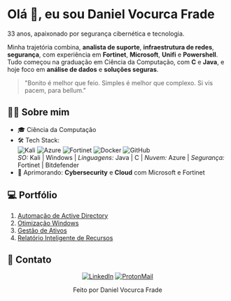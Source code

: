 # Olá 👋, eu sou Daniel Vocurca Frade

33 anos, apaixonado por segurança cibernética e tecnologia.

Minha trajetória combina, **analista de suporte**, **infraestrutura de redes**, **segurança**, com experiência em **Fortinet**, **Microsoft**, **Unifi** e **Powershell**. Tudo começou na graduação em Ciência da Computação, com **C** e **Java**, e hoje foco em **análise de dados** e **soluções seguras**.

> "Bonito é melhor que feio. Simples é melhor que complexo. Si vis pacem, para bellum."

## :man_beard: Sobre mim

- 🎓 Ciência da Computação
- 🛠 Tech Stack:  
  ![Kali](https://img.shields.io/badge/Kali-557C94?style=flat&logo=kalilinux&logoColor=white) 
  ![Azure](https://img.shields.io/badge/Azure-0089D6?style=flat&logo=microsoftazure&logoColor=white) 
  ![Fortinet](https://img.shields.io/badge/Fortinet-EE3124?style=flat&logo=fortinet&logoColor=white) 
  ![Docker](https://img.shields.io/badge/Docker-2CA5E0?style=flat&logo=docker&logoColor=white) 
  ![GitHub](https://img.shields.io/badge/GitHub-121011?style=flat&logo=github&logoColor=white)  
  *SO:* Kali | Windows | *Linguagens:* Java | C | *Nuvem:* Azure | *Segurança:* Fortinet | Bitdefender  
- 🌱 Aprimorando: **Cybersecurity** e **Cloud** com Microsoft e Fortinet

## 💻 Portfólio

1. [Automação de Active Directory](https://github.com/danielfrade/ad)  
2. [Otimização Windows](https://github.com/danielfrade/windows)  
3. [Gestão de Ativos](https://github.com/danielfrade/gestaoativo)  
4. [Relatório Inteligente de Recursos](https://github.com/danielfrade/resource)

## :iphone: Contato

<div align="center">
  <a href="https://www.linkedin.com/in/vocurca"><img src="https://img.shields.io/badge/LinkedIn-0077B5?style=flat&logo=linkedin&logoColor=white" alt="LinkedIn"></a>
  <a href="mailto:invisible.badger.vait@mask.me"><img src="https://img.shields.io/badge/Proton-8B89CC?style=flat&logo=protonmail&logoColor=white" alt="ProtonMail"></a>
</div>

<p align="center">Feito por Daniel Vocurca Frade</p>
